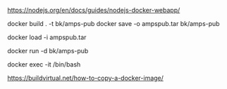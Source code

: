 https://nodejs.org/en/docs/guides/nodejs-docker-webapp/

docker build . -t bk/amps-pub
docker save -o ampspub.tar bk/amps-pub

docker load -i ampspub.tar

docker run -d bk/amps-pub

docker exec -it <container id> /bin/bash

https://buildvirtual.net/how-to-copy-a-docker-image/

